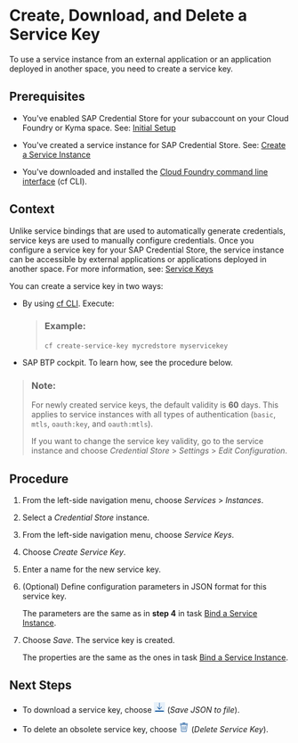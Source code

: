 <!-- loio7502e1780e5b46f7982f8cc2a37a0080 -->

# Create, Download, and Delete a Service Key

To use a service instance from an external application or an application deployed in another space, you need to create a service key.



<a name="loio7502e1780e5b46f7982f8cc2a37a0080__prereq_rrl_hdm_jsb"/>

## Prerequisites

-   You've enabled SAP Credential Store for your subaccount on your Cloud Foundry or Kyma space. See: [Initial Setup](../initial-setup-d5f1ce7.md) 

-   You've created a service instance for SAP Credential Store. See: [Create a Service Instance](create-a-service-instance-dc5f087.md)

-   You've downloaded and installed the [Cloud Foundry command line interface](https://help.sap.com/products/BTP/65de2977205c403bbc107264b8eccf4b/4ef907afb1254e8286882a2bdef0edf4.html) \(cf CLI\).



## Context

Unlike service bindings that are used to automatically generate credentials, service keys are used to manually configure credentials. Once you configure a service key for your SAP Credential Store, the service instance can be accessible by external applications or applications deployed in another space. For more information, see: [Service Keys](https://help.sap.com/docs/service-manager/sap-service-manager/creating-service-keys-in-cloud-foundry?version=Cloud)

You can create a service key in two ways:

-   By using [cf CLI](https://docs.cloudfoundry.org/devguide/services/service-keys.html#create). Execute:

    > ### Example:  
    > ```
    > cf create-service-key mycredstore myservicekey
    > ```

-   SAP BTP cockpit. To learn how, see the procedure below.


> ### Note:  
> For newly created service keys, the default validity is **60** days. This applies to service instances with all types of authentication \(`basic`, `mtls`, `oauth:key`, and `oauth:mtls`\).
> 
> If you want to change the service key validity, go to the service instance and choose *Credential Store* \> *Settings* \> *Edit Configuration*.



## Procedure

1.  From the left-side navigation menu, choose *Services* \> *Instances*.

2.  Select a *Credential Store* instance.

3.  From the left-side navigation menu, choose *Service Keys*.

4.  Choose *Create Service Key*.

5.  Enter a name for the new service key.

6.  \(Optional\) Define configuration parameters in JSON format for this service key.

    The parameters are the same as in **step 4** in task [Bind a Service Instance](bind-a-service-instance-0aead0c.md).

7.  Choose *Save*. The service key is created.

    The properties are the same as the ones in task [Bind a Service Instance](bind-a-service-instance-0aead0c.md).




<a name="loio7502e1780e5b46f7982f8cc2a37a0080__postreq_mzc_frk_bgb"/>

## Next Steps

-   To download a service key, choose ![](images/CS_save_as_JSON_27dc49d.png) \(*Save JSON to file*\).

-   To delete an obsolete service key, choose ![](images/CS_delete_credential_32c1346.png) \(*Delete Service Key*\).


